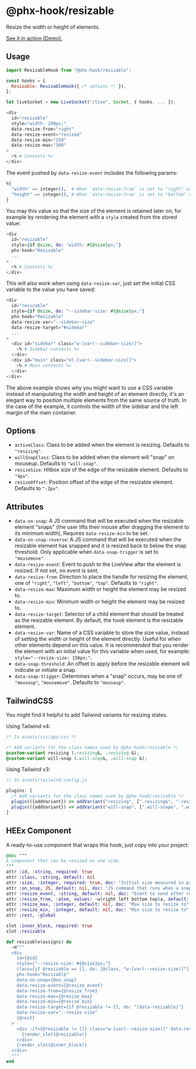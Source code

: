 # @phx-hook/resizable

Resize the width or height of elements.

[See it in action (Demo).](https://phx-hook.elixir-saas.com/resizable)

## Usage

```js
import ResizableHook from "@phx-hook/resizable";

const hooks = {
  Resizable: ResizableHook({ /* options */ }),
};

let liveSocket = new LiveSocket("/live", Socket, { hooks, ... });
```

```heex
<div
  id="resizable"
  style="width: 200px;"
  data-resize-from="right"
  data-resize-event="resized"
  data-resize-min="150"
  data-resize-max="300"
>
  <% # Contents %>
</div>
```

The event pushed by `data-resize-event` includes the following params:

```elixir
%{
  "width" => integer(),  # When `data-resize-from` is set to "right" or "left"
  "height" => integer(), # When `data-resize-from` is set to "bottom" or "top"
}
```

You may this value so that the size of the element is retained later on, for example by rendering the element with a `style` created from the stored value:

```heex
<div
  id="resizable"
  style={if @size, do: "width: #{@size}px;"}
  phx-hook="Resizable"
  ...
>
  <% # Contents %>
</div>
```

This will also work when using `data-resize-var`, just set the initial CSS variable to the value you have saved:

```heex
<div
  id="resizable"
  style={if @size, do: "--sidebar-size: #{@size}px;"}
  phx-hook="Resizable"
  data-resize-var="--sidebar-size"
  data-resize-target="#sidebar"
  ...
>
  <div id="sidebar" class="w-[var(--sidebar-size)]">
    <% # Sidebar contents %>
  </div>
  <div id="main" class="ml-[var(--sidebar-size)]">
    <% # Main contents %>
  </div>
</div>
```

The above example shows why you might want to use a CSS variable instead of manipulating the width and height of an element directly, it's an elegant way to position multiple elements from the same source of truth. In the case of the example, it controls the width of the sidebar and the left margin of the main container.

## Options

* `activeClass`: Class to be added when the element is resizing. Defaults to `"resizing"`.
* `willSnapClass`: Class to be added when the element will "snap" on mouseup. Defaults to `"will-snap"`.
* `resizeSize`: Hitbox size of the edge of the resizable element. Defaults to `"4px"`.
* `resizeOffset`: Position offset of the edge of the resizable element. Defaults to `"-2px"`.

## Attributes

* `data-on-snap`: A JS command that will be executed when the resizable element "snaps" (the user lifts their mouse after dragging the element to its minimum width), Requires `data-resize-min` to be set.
* `data-on-snap-reverse`: A JS command that will be executed when the resizable element has snapped and it is resized back to below the snap threshold. Only applicable when `data-snap-trigger` is set to `"mousemove"`.
* `data-resize-event`: Event to push to the LiveView after the element is resized. If not set, no event is sent.
* `data-resize-from`: Direction to place the handle for resizing the element, one of `"right"`, `"left"`, `"bottom"`, `"top"`. Defaults to `"right"`.
* `data-resize-max`: Maximum width or height the element may be resized to.
* `data-resize-min`: Minimum width or height the element may be resized to.
* `data-resize-target`: Selector of a child element that should be treated as the resizable element. By default, the hook element is the resizable element.
* `data-resize-var`: Name of a CSS variable to store the size value, instead of setting the width or height of the element directly. Useful for when other elements depend on this value. It is recommended that you render the element with an initial value for this variable when used, for example: `style="--resize-size: 150px;"`.
* `data-snap-threshold`: An offset to apply before the resizable element will indicate or initiate a snap.
* `data-snap-trigger`: Determines when a "snap" occurs, may be one of `"mouseup"`, `"mousemove"`. Defaults to `"mouseup"`.

## TailwindCSS

You might find it helpful to add Tailwind variants for resizing states.

Using Tailwind v4:

```css
/* In assets/css/app.css */

/* Add variants for the class names used by @phx-hook/resizable */
@custom-variant resizing (.resizing&, .resizing &);
@custom-variant will-snap (.will-snap&, .will-snap &);
```

Using Tailwind v3:

```js
// In assets/tailwind.config.js

plugins: [
  /* Add variants for the class names used by @phx-hook/resizable */
  plugin(({addVariant}) => addVariant("resizing", [".resizing&", ".resizing &"])),
  plugin(({addVariant}) => addVariant("will-snap", [".will-snap&", ".will-snap &"])),
]
```

## HEEx Component

A ready-to-use component that wraps this hook, just copy into your project:

```ex
@doc """
A component that can be resized on one side.
"""
attr :id, :string, required: true
attr :class, :string, default: nil
attr :size, :integer, required: true, doc: "Initial size measured in px"
attr :on_snap, JS, default: nil, doc: "JS command that runs when a snap is triggered"
attr :resize_event, :string, default: nil, doc: "Event to send after resizing"
attr :resize_from, :atom, values: ~w(right left bottom top)a, default: :right, doc: "Position of resize handle"
attr :resize_max, :integer, default: nil, doc: "Max size to resize to"
attr :resize_min, :integer, default: nil, doc: "Min size to resize to"
attr :rest, :global

slot :inner_block, required: true
slot :resizable

def resizable(assigns) do
  ~H"""
  <div
    id={@id}
    style={"--resize-size: #{@size}px;"}
    class={if @resizable == [], do: [@class, "w-[var(--resize-size)]"], else: @class}
    phx-hook="Resizable"
    data-on-snap={@on_snap}
    data-resize-event={@resize_event}
    data-resize-from={@resize_from}
    data-resize-max={@resize_max}
    data-resize-min={@resize_min}
    data-resize-target={if @resizable != [], do: "[data-resizable]"}
    data-resize-var="--resize-size"
    {@rest}
  >
    <div :if={@resizable != []} class="w-[var(--resize-size)]" data-resizable>
      {render_slot(@resizable)}
    </div>
    {render_slot(@inner_block)}
  </div>
  """
end
```
